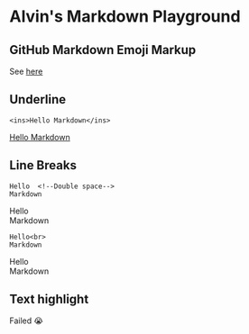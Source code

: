 # Alvin's Markdown Playground

## GitHub Markdown Emoji Markup
See [here](https://gist.github.com/rxaviers/7360908)


## Underline
```
<ins>Hello Markdown</ins>
```
<ins>Hello Markdown</ins>


## Line Breaks
```
Hello  <!--Double space-->
Markdown
```
Hello  
Markdown   

```
Hello<br>
Markdown
```
Hello<br>
Markdown


## Text highlight
Failed :sob:
